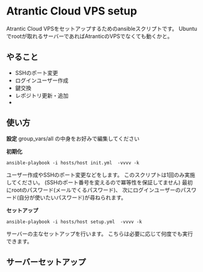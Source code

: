 # Atrantic Cloud VPS setup 
Atrantic Cloud VPSをセットアップするためのansibleスクリプトです。
Ubuntuでrootが取れるサーバーであればAtranticのVPSでなくても動くかと。

## やること
 * SSHのポート変更
 * ログインユーザー作成
 * 鍵交換
 * レポジトリ更新・追加
 * 

## 使い方

__設定__
group_vars/all
の中身をお好みで編集してください

__初期化__

```
ansible-playbook -i hosts/host init.yml  -vvvv -k
```
ユーザー作成やSSHのポート変更などをします。
このスクリプトは1回のみ実施してください。
(SSHのポート番号を変えるので冪等性を保証してません)
最初にrootのパスワード(メールでくるパスワード)、
次にログインユーザーのパスワード(自分が使いたいパスワード)が尋ねられます。


__セットアップ__

```
ansible-playbook -i hosts/host setup.yml  -vvvv -k
```
サーバーの主なセットアップを行います。
こちらは必要に応じて何度でも実行できます。

## サーバーセットアップ
